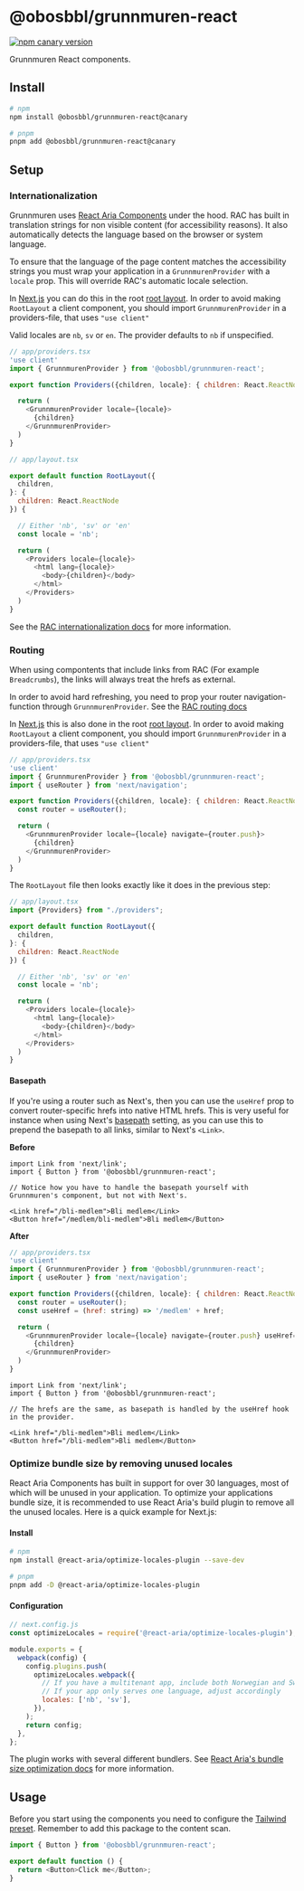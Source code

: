 # @obosbbl/grunnmuren-react

[![npm canary version](https://img.shields.io/npm/v/@obosbbl%2Fgrunnmuren-react/canary.svg)](https://www.npmjs.com/package/@obosbbl/grunnmuren-react)

Grunnmuren React components.

## Install

```sh
# npm
npm install @obosbbl/grunnmuren-react@canary

# pnpm
pnpm add @obosbbl/grunnmuren-react@canary
```

## Setup

### Internationalization

Grunnmuren uses [React Aria Components](https://react-spectrum.adobe.com/react-aria/) under the hood. RAC has built in translation strings for non visible content (for accessibility reasons). It also automatically detects the language based on the browser or system language.

To ensure that the language of the page content matches the accessibility strings you must wrap your application in a `GrunnmurenProvider` with a `locale` prop. This will override RAC's automatic locale selection.

In [Next.js](https://nextjs.org/) you can do this in the root [root layout](https://nextjs.org/docs/app/building-your-application/routing/pages-and-layouts#root-layout-required). In order to avoid making `RootLayout` a client component, you should import `GrunnmurenProvider` in a providers-file, that uses `"use client"`

Valid locales are `nb`, `sv` or `en`. The provider defaults to `nb` if unspecified.

```js
// app/providers.tsx
'use client'
import { GrunnmurenProvider } from '@obosbbl/grunnmuren-react';

export function Providers({children, locale}: { children: React.ReactNode, locale: 'nb' | 'sv' | 'en'}) {

  return (
    <GrunnmurenProvider locale={locale}>
      {children}
    </GrunnmurenProvider>
  )
}
```

```js
// app/layout.tsx

export default function RootLayout({
  children,
}: {
  children: React.ReactNode
}) {

  // Either 'nb', 'sv' or 'en'
  const locale = 'nb';

  return (
    <Providers locale={locale}>
      <html lang={locale}>
        <body>{children}</body>
      </html>
    </Providers>
  )
}
```

See the [RAC internationalization docs](https://react-spectrum.adobe.com/react-aria/internationalization.html) for more information.

### Routing

When using compontents that include links from RAC (For example `Breadcrumbs`), the links will always treat the hrefs as external.

In order to avoid hard refreshing, you need to prop your router navigation-function
through `GrunnmurenProvider`. See the [RAC routing docs](https://react-spectrum.adobe.com/react-aria/routing.html)

In [Next.js](https://nextjs.org/) this is also done in the root [root layout](https://nextjs.org/docs/app/building-your-application/routing/pages-and-layouts#root-layout-required). In order to avoid making `RootLayout` a client component, you should import `GrunnmurenProvider` in a providers-file, that uses `"use client"`

```js
// app/providers.tsx
'use client'
import { GrunnmurenProvider } from '@obosbbl/grunnmuren-react';
import { useRouter } from 'next/navigation';

export function Providers({children, locale}: { children: React.ReactNode, locale: string}) {
  const router = useRouter();

  return (
    <GrunnmurenProvider locale={locale} navigate={router.push}>
      {children}
    </GrunnmurenProvider>
  )
}
```

The `RootLayout` file then looks exactly like it does in the previous step:

```js
// app/layout.tsx
import {Providers} from "./providers";

export default function RootLayout({
  children,
}: {
  children: React.ReactNode
}) {

  // Either 'nb', 'sv' or 'en'
  const locale = 'nb';

  return (
    <Providers locale={locale}>
      <html lang={locale}>
        <body>{children}</body>
      </html>
    </Providers>
  )
}
```

#### Basepath

If you're using a router such as Next's, then you can use the `useHref` prop to convert router-specific hrefs into native HTML hrefs. This is very useful for instance when using Next's [basepath](https://nextjs.org/docs/app/api-reference/next-config-js/basePath) setting, as you can use this to prepend the basepath to all links, similar to Next's `<Link>`.

**Before**

```tsx
import Link from 'next/link';
import { Button } from '@obosbbl/grunnmuren-react';

// Notice how you have to handle the basepath yourself with Grunnmuren's component, but not with Next's.

<Link href="/bli-medlem">Bli medlem</Link>
<Button href="/medlem/bli-medlem">Bli medlem</Button>
```

**After**

```js
// app/providers.tsx
'use client'
import { GrunnmurenProvider } from '@obosbbl/grunnmuren-react';
import { useRouter } from 'next/navigation';

export function Providers({children, locale}: { children: React.ReactNode, locale: string}) {
  const router = useRouter();
  const useHref = (href: string) => '/medlem' + href;

  return (
    <GrunnmurenProvider locale={locale} navigate={router.push} useHref={useHref}>
      {children}
    </GrunnmurenProvider>
  )
}
```

```tsx
import Link from 'next/link';
import { Button } from '@obosbbl/grunnmuren-react';

// The hrefs are the same, as basepath is handled by the useHref hook in the provider.

<Link href="/bli-medlem">Bli medlem</Link>
<Button href="/bli-medlem">Bli medlem</Button>
```

### Optimize bundle size by removing unused locales

React Aria Components has built in support for over 30 languages, most of which will be unused in your application. To optimize your applications bundle size, it is recommended to use React Aria's build plugin to remove all the unused locales. Here is a quick example for Next.js:

#### Install

```sh
# npm
npm install @react-aria/optimize-locales-plugin --save-dev

# pnpm
pnpm add -D @react-aria/optimize-locales-plugin
```

#### Configuration

```js
// next.config.js
const optimizeLocales = require('@react-aria/optimize-locales-plugin');

module.exports = {
  webpack(config) {
    config.plugins.push(
      optimizeLocales.webpack({
        // If you have a multitenant app, include both Norwegian and Swedish
        // If your app only serves one language, adjust accordingly
        locales: ['nb', 'sv'],
      }),
    );
    return config;
  },
};
```

The plugin works with several different bundlers. See [React Aria's bundle size optimization docs](https://react-spectrum.adobe.com/react-aria/internationalization.html#optimizing-bundle-size) for more information.

## Usage

Before you start using the components you need to configure the [Tailwind preset](../tailwind/). Remember to add this package to the content scan.

```js
import { Button } from '@obosbbl/grunnmuren-react';

export default function () {
  return <Button>Click me</Button>;
}
```
